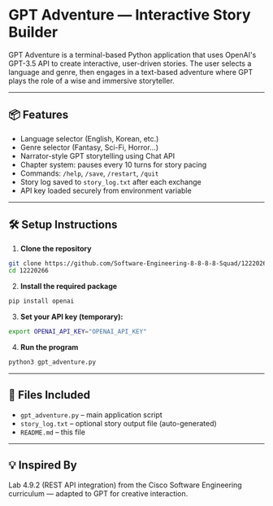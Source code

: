# GPT Adventure — Interactive Story Builder

GPT Adventure is a terminal-based Python application that uses OpenAI's GPT-3.5 API to create interactive, user-driven stories. The user selects a language and genre, then engages in a text-based adventure where GPT plays the role of a wise and immersive storyteller.

---

## 📦 Features

- Language selector (English, Korean, etc.)
- Genre selector (Fantasy, Sci-Fi, Horror...)
- Narrator-style GPT storytelling using Chat API
- Chapter system: pauses every 10 turns for story pacing
- Commands: `/help`, `/save`, `/restart`, `/quit`
- Story log saved to `story_log.txt` after each exchange
- API key loaded securely from environment variable

---

## 🛠️ Setup Instructions

1. **Clone the repository**
```bash
git clone https://github.com/Software-Engineering-8-8-8-8-Squad/12220266.git
cd 12220266
```

2. **Install the required package**
```bash
pip install openai
```

3. **Set your API key (temporary):**
```bash
export OPENAI_API_KEY="OPENAI_API_KEY"
```

4. **Run the program**
```bash
python3 gpt_adventure.py
```

---

## 📁 Files Included

- `gpt_adventure.py` – main application script
- `story_log.txt` – optional story output file (auto-generated)
- `README.md` – this file

---

## 💡 Inspired By

Lab 4.9.2 (REST API integration) from the Cisco Software Engineering curriculum — adapted to GPT for creative interaction.
